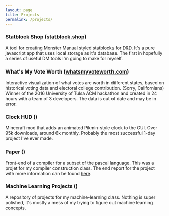```yaml
---
layout: page
title: Projects
permalink: /projects/
---
```


### Statblock Shop ([statblock.shop](http://statblock.shop))

A tool for creating Monster Manual styled statblocks for D&D. It's a pure javascript app that uses local storage as it's database. The first in hopefully a series of useful DM tools I'm going to make for myself.

### What's My Vote Worth ([whatsmyvoteworth.com](http://whatsmyvoteworth.com))

Interactive visualization of what votes are worth in different states, based on historical voting data and electoral college contribution. (Sorry, Californians) Winner of the 2016 University of Tulsa ACM hackathon and created in 24 hours with a team of 3 developers. The data is out of date and may be in error.

### Clock HUD ([<i class="fa fa-link" aria-hidden="true"></i>](https://minecraft.curseforge.com/projects/clock-hud))

Minecraft mod that adds an animated Pikmin-style clock to the GUI. Over 95k downloads, around 6k monthly. Probably the most successful 1-day project I've ever made.

### Paper ([<i class="fa fa-github" aria-hidden="true"></i>](https://github.com/samvbeckmann/paper))

Front-end of a compiler for a subset of the pascal language. This was a projet for my compiler construction class. The end report for the project with more information can be found [here](/documents/compiler-final-report.pdf).

### Machine Learning Projects ([<i class="fa fa-github" aria-hidden="true"></i>](https://github.com/samvbeckmann/machine-learning))

A repository of projects for my machine-learning class. Nothing is super polished, it's mostly a mess of my trying to figure out machine learning concepts.
